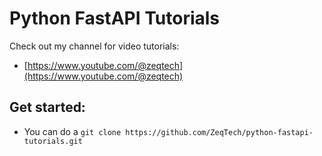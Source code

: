 # Python FastAPI Tutorials

Check out my channel for video tutorials:

- [https://www.youtube.com/@zeqtech](https://www.youtube.com/@zeqtech)

## Get started:

- You can do a `git clone https://github.com/ZeqTech/python-fastapi-tutorials.git`
